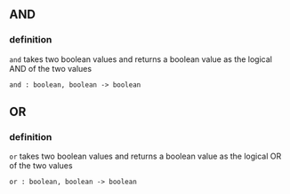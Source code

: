 ## AND

### definition
`and` takes two boolean values and returns a boolean value as the logical AND of the two values

```
and : boolean, boolean -> boolean
```

## OR 

### definition
`or` takes two boolean values and returns a boolean value as the logical OR of the two values

```
or : boolean, boolean -> boolean
```